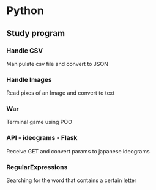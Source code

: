 # Python
## Study program

### Handle CSV
Manipulate csv file and convert to JSON

### Handle Images
Read pixes of an Image and convert to text

### War
Terminal game using POO

### API - ideograms - Flask
Receive GET and convert params to japanese ideograms

### RegularExpressions
Searching for the word that contains a certain letter
